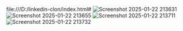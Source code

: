 file:///D:/linkedin-clon/index.html#
![Screenshot 2025-01-22 213631](https://github.com/user-attachments/assets/81271998-0de8-4e41-8bce-1bdaa8280b15)
![Screenshot 2025-01-22 213655](https://github.com/user-attachments/assets/700e463f-2428-4e17-92ff-85cca4a411a7)
![Screenshot 2025-01-22 213711](https://github.com/user-attachments/assets/a685de8c-7265-4da3-ba80-bac79e469072)
![Screenshot 2025-01-22 213732](https://github.com/user-attachments/assets/18c322fe-7617-4dae-8447-a6963855b805)
